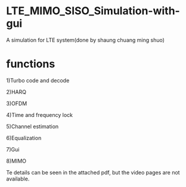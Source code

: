 # LTE_MIMO_SISO_Simulation-with-gui
 A simulation for LTE system(done by shaung chuang ming shuo)

# functions
  1)Turbo code and decode 
  
  2)HARQ
  
  3)OFDM
  
  4)Time and frequency lock
  
  5)Channel estimation
  
  6)Equalization
  
  7)Gui
  
  8)MIMO

  Te details can be seen in the attached pdf, but the video pages are not available.
